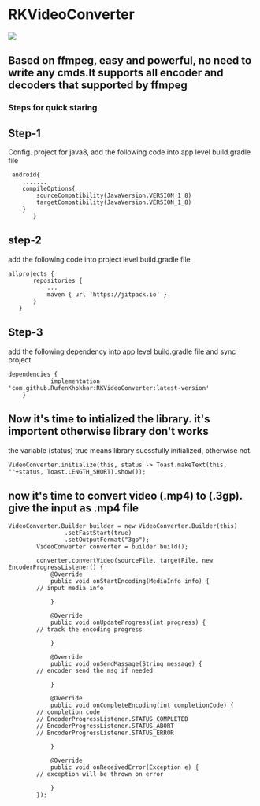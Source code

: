 # RKVideoConverter
[![](https://jitpack.io/v/RufenKhokhar/RKVideoConverter.svg)](https://jitpack.io/#RufenKhokhar/RKVideoConverter)

## Based on ffmpeg, easy and powerful, no need to write any cmds.It supports all encoder and decoders that supported by ffmpeg
### Steps for quick staring 

## Step-1
 Config. project for java8, add the following code into app level build.gradle file
```
 android{
    .......
    compileOptions{
        sourceCompatibility(JavaVersion.VERSION_1_8)
        targetCompatibility(JavaVersion.VERSION_1_8)
    }
       }
 ```   
 ## step-2 
   add the following code into project level build.gradle file
 ```
 allprojects {
		repositories {
			...
			maven { url 'https://jitpack.io' }
		}
	}
```  
## Step-3
add the following dependency into app level build.gradle file and sync project
```
dependencies {
	        implementation 'com.github.RufenKhokhar:RKVideoConverter:latest-version'
	}
```
##  Now it's time to intialized the library. it's importent otherwise library don't works
 the variable (status) true means library sucssfully initialized, otherwise not.
```
VideoConverter.initialize(this, status -> Toast.makeText(this, ""+status, Toast.LENGTH_SHORT).show());
```
## now it's time to convert video (.mp4) to (.3gp). give the input as .mp4 file
```
VideoConverter.Builder builder = new VideoConverter.Builder(this)
                .setFastStart(true)
                .setOutputFormat("3gp");
        VideoConverter converter = builder.build();
        
        converter.convertVideo(sourceFile, targetFile, new EncoderProgressListener() {
            @Override
            public void onStartEncoding(MediaInfo info) {
	    // input media info
                
            }

            @Override
            public void onUpdateProgress(int progress) {
	    // track the encoding progress

            }

            @Override
            public void onSendMassage(String message) {
	    // encoder send the msg if needed

            }

            @Override
            public void onCompleteEncoding(int completionCode) {
	    // completion code
	    // EncoderProgressListener.STATUS_COMPLETED
	    // EncoderProgressListener.STATUS_ABORT
	    // EncoderProgressListener.STATUS_ERROR

            }

            @Override
            public void onReceivedError(Exception e) {
	    // exception will be thrown on error

            }
        });
        
 ```       
